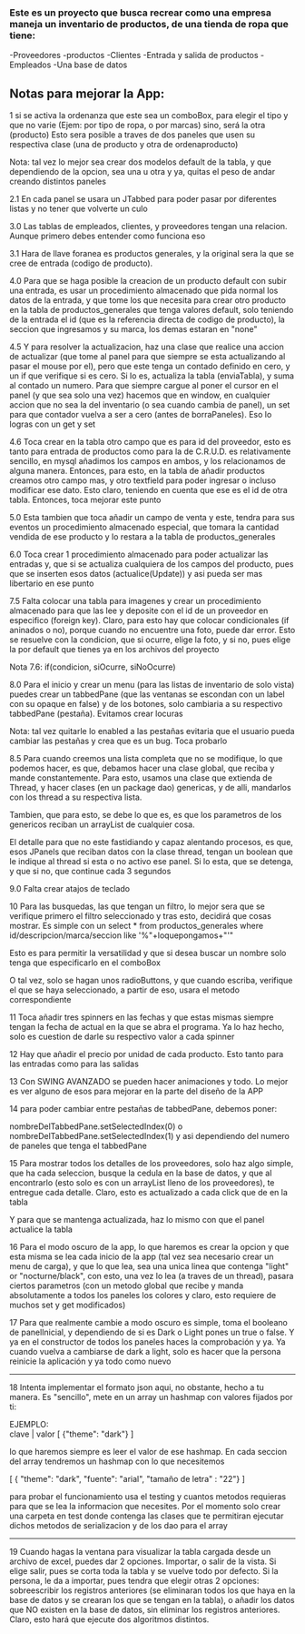 ### Este es un proyecto que busca recrear como una empresa maneja un inventario de productos, de una tienda de ropa que tiene:

-Proveedores
-productos 
-Clientes
-Entrada y salida de productos
-Empleados
-Una base de datos


## Notas para mejorar la App:

1
 si se activa la ordenanza que este sea un comboBox, para elegir el tipo y que no varie (Ejem: por tipo de ropa, o por marcas)
 sino, será la otra (producto)
 Esto sera posible a traves de dos paneles que usen su respectiva clase (una de producto y otra de ordenaproducto)

Nota: tal vez lo mejor sea crear dos modelos default de la tabla, y que dependiendo de la opcion, sea una u otra y ya, quitas
el peso de andar creando distintos paneles
     
2.1
En cada panel se usara un JTabbed para poder pasar por diferentes listas y no tener que volverte un culo

3.0 
Las tablas de empleados, clientes, y proveedores tengan una relacion. Aunque primero debes entender como funciona eso

3.1 Hara de llave foranea es productos generales, y la original sera la que se cree de entrada (codigo de producto). 

4.0 
Para que se haga posible la creacion de un producto default con subir una entrada, es usar un procedimiento almacenado que pida normal los datos de la entrada, y que tome los que necesita para crear otro producto en la tabla de productos_generales que tenga valores default, solo teniendo de la entrada el id (que es la referencia directa de codigo de producto), la seccion que ingresamos y su marca, los demas estaran en "none"


4.5 
Y para resolver la actualizacion, haz una clase que realice una accion de actualizar (que tome al panel para que siempre se esta actualizando al pasar el mouse por el), pero que este tenga un contado definido en cero, y un if que verifique si es cero. Si lo es, actualiza la tabla (enviaTabla), y suma al contado un numero. Para que siempre cargue al poner el cursor en el panel (y que sea solo una vez) hacemos que en window, en cualquier accion que no sea la del inventario (o sea cuando cambia de panel), un set para que contador vuelva a ser a cero (antes de borraPaneles). Eso lo logras con un get y set


4.6
Toca crear en la tabla otro campo que es para id del proveedor, esto es tanto para entrada de productos como para la de C.R.U.D. es relativamente sencillo, en mysql añadimos los campos en ambos, y los relacionamos de alguna manera. Entonces, para esto, en la tabla de añadir productos creamos otro campo mas, y otro textfield para poder ingresar o incluso modificar ese dato. Esto claro, teniendo en cuenta que ese es el id de otra tabla. Entonces, toca mejorar este punto

5.0
Esta tambien que toca añadir un campo de venta y este, tendra para sus eventos un procedimiento almacenado especial, que tomara la cantidad vendida de ese producto y lo restara a la tabla de productos_generales

6.0
Toca crear 1 procedimiento almacenado para poder actualizar las entradas y, que si se actualiza cualquiera de los campos del producto, pues que se inserten esos datos (actualice(Update)) y asi pueda ser mas libertario en ese punto

7.5
Falta colocar una tabla para imagenes y crear un procedimiento almacenado para que las lee y deposite con el id de un proveedor en especifico (foreign key). Claro, para esto hay que colocar condicionales (if aninados o no), porque cuando no encuentre una foto, puede dar error. Esto se resuelve con la condicion, que si ocurre, elige la foto, y si no, pues elige la por default que tienes ya en los archivos del proyecto

Nota 7.6:  if(condicion, siOcurre, siNoOcurre)

8.0
Para el inicio y crear un menu (para las listas de inventario de solo vista) puedes crear un tabbedPane (que las ventanas se escondan con un label con su opaque en false) y de los botones, solo cambiaria a su respectivo tabbedPane (pestaña). Evitamos crear locuras 

Nota: tal vez quitarle lo enabled a las pestañas evitaria que el usuario pueda cambiar las pestañas y crea que es un bug. Toca probarlo

8.5
Para cuando creemos una lista completa que no se modifique, lo que podemos hacer, es que, debamos hacer una clase global, que reciba y mande constantemente. Para esto, usamos una clase que extienda de Thread, y hacer clases (en un package dao) genericas, y de alli, mandarlos con los thread a su respectiva lista. 

Tambien, que para esto, se debe lo que es, es que los parametros de los genericos reciban un arrayList de cualquier cosa. 

El detalle para que no este fastidiando y capaz alentando procesos, es que, esos JPanels que reciban datos con la clase thread, tengan un boolean que le indique al thread si esta o no activo ese panel. Si lo esta, que se detenga, y que si no, que continue cada 3 segundos

9.0
Falta crear atajos de teclado

10
Para las busquedas, las que tengan un filtro, lo mejor sera que se verifique primero el filtro seleccionado y tras esto, decidirá que cosas mostrar. Es simple con un select * from productos_generales where id/descripcion/marca/seccion like '%"+loquepongamos+"'"

Esto es para permitir la versatilidad y que si desea buscar un nombre solo tenga que especificarlo en el comboBox

O tal vez, solo se hagan unos radioButtons, y que cuando escriba, verifique el que se haya seleccionado, a partir de eso, usara el metodo correspondiente

11
Toca añadir tres spinners en las fechas y que estas mismas siempre tengan la fecha de actual en la que se abra el programa. Ya lo haz hecho, solo es cuestion de darle su respectivo valor a cada spinner

12
Hay que añadir el precio por unidad de cada producto. Esto tanto para las entradas como para las salidas

13
Con SWING AVANZADO se pueden hacer animaciones y todo. Lo mejor es ver alguno de esos para mejorar en la parte del diseño de la APP

14
para poder cambiar entre pestañas de tabbedPane, debemos poner:

nombreDelTabbedPane.setSelectedIndex(0) o nombreDelTabbedPane.setSelectedIndex(1) y asi dependiendo del numero de paneles que tenga el tabbedPane

15
Para mostrar todos los detalles de los proveedores, solo haz algo simple, que ha cada seleccion, busque la cedula en la base de datos, y que al encontrarlo (esto solo es con un arrayList lleno de los proveedores), te entregue cada detalle. Claro, esto es actualizado a cada click que de en la tabla

Y para que se mantenga actualizada, haz lo mismo con que el panel actualice la tabla

16
Para el modo oscuro de la app, lo que haremos es crear la opcion y que esta misma se lea cada inicio de la app (tal vez sea necesario crear un menu de carga), y que lo que lea, sea una unica linea que contenga "light" or "nocturne/black", con esto, una vez lo lea (a traves de un thread), pasara ciertos parametros (con un metodo global que recibe y manda absolutamente a todos los paneles los colores y claro, esto requiere de muchos set y get modificados)

17
Para que realmente cambie a modo oscuro es simple, toma el booleano de panelInicial, y dependiendo de si es Dark o Light pones un true o false. Y ya en el constructor de todos los paneles haces la comprobación y ya. Ya cuando vuelva a cambiarse de dark a light, solo es hacer que la persona reinicie la aplicación y ya todo como nuevo


----------------------------------------------------------------------------------------------------------------------------------

18
Intenta implementar el formato json aqui, no obstante, hecho a tu manera. Es "sencillo", mete en un array un hashmap con valores fijados por ti:

EJEMPLO:  
    clave  | valor
[ {"theme": "dark"} ]

lo que haremos siempre es leer el valor de ese hashmap. En cada seccion del array tendremos un hashmap con lo que necesitemos

[ 
{ "theme": "dark",
  "fuente": "arial",
  "tamaño de letra" : "22"}
]

para probar el funcionamiento usa el testing y cuantos metodos requieras para que se lea la informacion que necesites. Por el momento solo crear una carpeta en test donde contenga las clases que te permitiran ejecutar dichos metodos de serializacion y de los dao para el array

----------------------------------------------------------------------------------------------------------------------------------

19
Cuando hagas la ventana para visualizar la tabla cargada desde un archivo de excel, puedes dar 2 opciones. Importar, o salir de la vista. Si elige salir, pues se corta toda la tabla y se vuelve todo por defecto. Si la persona, le da a importar, pues tendra que elegir otras 2 opciones: sobreescribir los registros anteriores (se eliminaran todos los que haya en la base de datos y se crearan los que se tengan en la tabla), o añadir los datos que NO existen en la base de datos, sin eliminar los registros anteriores. Claro, esto hará que ejecute dos algoritmos distintos.